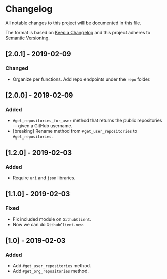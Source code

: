 # Changelog
All notable changes to this project will be documented in this file.

The format is based on [Keep a Changelog](http://keepachangelog.com/)
and this project adheres to [Semantic Versioning](http://semver.org/).

## [2.0.1] - 2019-02-09
### Changed
- Organize per functions. Add repo endpoints under the `repo` folder.

## [2.0.0] - 2019-02-09
### Added
- `#get_repositories_for_user` method that returns the public repositories --
  given a GitHub username.
- [breaking] Rename method from `#get_user_repositories` to `#get_repositories`.

## [1.2.0] - 2019-02-03
### Added
- Require `uri` and `json` libraries.

## [1.1.0] - 2019-02-03
### Fixed
- Fix included module on `GithubClient`.
- Now we can do `GithubClient.new`.

## [1.0] - 2019-02-03
### Added
- Add `#get_user_repositories` method.
- Add `#get_org_repositories` method.
